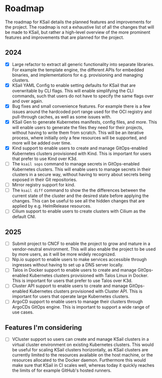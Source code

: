 # Roadmap

The roadmap for KSail details the planned features and improvements for the project. The roadmap is not a exhaustive list of all the changes that will be made to KSail, but rather a high-level overview of the more prominent features and improvements that are planned for the project.

## 2024

- [x] Large refactor to extract all generic functionality into separate libraries. For example the template engine, the different APIs for embedded binaries, and implementations for e.g. provisioning and managing clusters.
- [x] KSail YAML Config to enable setting defaults for KSail that are overwritable by CLI flags. This will enable simplifying the CLI commands, such that users do not have to specify the same flags over and over again.
- [x] Bug fixes and small convenience features. For example there is a few issues around the hardcoded port range used for the OCI registry and pull-through caches, as well as some issues with.
- [x] KSail Gen to generate Kubernetes manifests, config files, and more. This will enable users to generate the files they need for their projects, without having to write them from scratch. This will be an iterative process, where initially only a few resources will be supported, and more will be added over time.
- [x] Kind support to enable users to create and manage GitOps-enabled Kubernetes clusters provisioned with Kind. This is important for users that prefer to use Kind over K3d.
- [ ] The `ksail sops` command to manage secrets in GitOps-enabled Kubernetes clusters. This will enable users to manage secrets in their clusters in a secure way, without having to worry about secrets being exposed in their Git repositories.
- [ ] Mirror registry support for kind.
- [ ] The `ksail diff` command to show the the differences between the current state of the cluster and the desired state before applying the changes. This can be useful to see all the hidden changes that are applied by e.g. HelmRelease resources.
- [ ] Cilium support to enable users to create clusters with Cilium as the default CNI.

## 2025

- [ ] Submit project to CNCF to enable the project to grow and mature in a vendor-neutral environment. This will also enable the project to be used by more users, as it will be more widely recognized.
- [ ] Nip.io support to enable users to make services accessible through ingresses without having to set up a DNS server locally.
- [ ] Talos in Docker support to enable users to create and manage GitOps-enabled Kubernetes clusters provisioned with Talos Linux in Docker. This is important for users that prefer to use Talos over K3d.
- [ ] Cluster API support to enable users to create and manage GitOps-enabled Kubernetes clusters provisioned with Cluster API. This is important for users that operate large Kubernetes clusters.
- [ ] ArgoCD support to enable users to manage their clusters through ArgoCDs GitOps engine. This is important to support a wide range of use cases.

## Features I'm considering

- [ ] VCluster support so users can create and manage KSail clusters in a virtual cluster environment on existing Kubernetes clusters. This would be useful for scaling KSail clusters horizontally, as KSail clusters are currently limited to the resources available on the host machine, or the resources allocated to the Docker daemon. Furthermore this would make sure that KSail in CI scales well, whereas today it quickly reaches the limits of for example GitHub's hosted runners.
